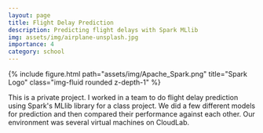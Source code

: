 ```yaml
---
layout: page
title: Flight Delay Prediction
description: Predicting flight delays with Spark MLlib
img: assets/img/airplane-unsplash.jpg
importance: 4
category: school
---
```


<div class="row">
    <div class="col-sm mt-3 mt-md-0">
        {% include figure.html path="assets/img/Apache_Spark.png" title="Spark Logo" class="img-fluid rounded z-depth-1" %}
    </div>
</div>

This is a private project. I worked in a team to do flight delay prediction using Spark's MLlib library for a class project. We did a few different models for prediction and then compared their performance against each other. Our environment was several virtual machines on CloudLab.
